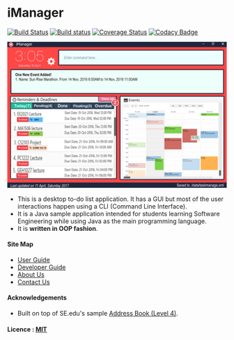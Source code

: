 # iManager

[![Build Status](https://travis-ci.org/CS2103JAN2017-F14-B3/main.svg?branch=master)](https://travis-ci.org/CS2103JAN2017-F14-B3/main)
[![Build status](https://ci.appveyor.com/api/projects/status/ypa8vh1faphd8kj7?svg=true)](https://ci.appveyor.com/project/LiHaoTan/main)
[![Coverage Status](https://coveralls.io/repos/github/CS2103JAN2017-F14-B3/main/badge.svg?branch=master)](https://coveralls.io/github/CS2103JAN2017-F14-B3/main?branch=master)
[![Codacy Badge](https://api.codacy.com/project/badge/Grade/da02bd588e5449ebbb6eab25b2f1a05a)](https://www.codacy.com/app/LiHaoTan/main?utm_source=github.com&amp;utm_medium=referral&amp;utm_content=CS2103JAN2017-F14-B3/main&amp;utm_campaign=Badge_Grade)

<img src="docs/images/UIOverview.png" width="600"><br>

* This is a desktop to-do list application. It has a GUI but most of the user interactions happen using
  a CLI (Command Line Interface).
* It is a Java sample application intended for students learning Software Engineering while using Java as
  the main programming language.
* It is **written in OOP fashion**.


#### Site Map
* [User Guide](docs/UserGuide.md)
* [Developer Guide](docs/DeveloperGuide.md)
* [About Us](docs/AboutUs.md)
* [Contact Us](docs/ContactUs.md)

#### Acknowledgements

* Built on top of SE.edu's sample [Address Book (Level 4)](https://github.com/se-edu/addressbook-level4).


#### Licence : [MIT](LICENSE)

